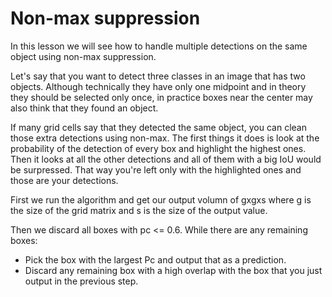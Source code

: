 # Non-max suppression

In this lesson we will see how to handle multiple detections on the same object using non-max suppression.

Let's say that you want to detect three classes in an image that has two objects. Although technically they have only one midpoint and in theory they should be selected only once, in practice boxes near the center may also think that they found an object.

If many grid cells say that they detected the same object, you can clean those extra detections using non-max. The first things it does is look at the probability of the detection of every box and highlight the highest ones. Then it looks at all the other detections and all of them with a big IoU would be surpressed. That way you're left only with the highlighted ones and those are your detections.

First we run the algorithm and get our output volumn of gxgxs where g is the size of the grid matrix and s is the size of the output value.

Then we discard all boxes with pc <= 0.6. While there are any remaining boxes:

- Pick the box with the largest Pc and output that as a prediction.
- Discard any remaining box with a high overlap with the box that you just output in the previous step.
